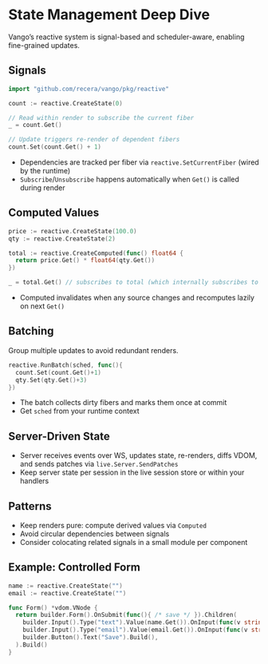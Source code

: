 # State Management Deep Dive

Vango’s reactive system is signal-based and scheduler-aware, enabling fine-grained updates.

## Signals
```go
import "github.com/recera/vango/pkg/reactive"

count := reactive.CreateState(0)

// Read within render to subscribe the current fiber
_ = count.Get()

// Update triggers re-render of dependent fibers
count.Set(count.Get() + 1)
```
- Dependencies are tracked per fiber via `reactive.SetCurrentFiber` (wired by the runtime)
- `Subscribe`/`Unsubscribe` happens automatically when `Get()` is called during render

## Computed Values
```go
price := reactive.CreateState(100.0)
qty := reactive.CreateState(2)

total := reactive.CreateComputed(func() float64 {
  return price.Get() * float64(qty.Get())
})

_ = total.Get() // subscribes to total (which internally subscribes to price/qty)
```
- Computed invalidates when any source changes and recomputes lazily on next `Get()`

## Batching
Group multiple updates to avoid redundant renders.
```go
reactive.RunBatch(sched, func(){
  count.Set(count.Get()+1)
  qty.Set(qty.Get()+3)
})
```
- The batch collects dirty fibers and marks them once at commit
- Get `sched` from your runtime context

## Server-Driven State
- Server receives events over WS, updates state, re-renders, diffs VDOM, and sends patches via `live.Server.SendPatches`
- Keep server state per session in the live session store or within your handlers

## Patterns
- Keep renders pure: compute derived values via `Computed`
- Avoid circular dependencies between signals
- Consider colocating related signals in a small module per component

## Example: Controlled Form
```go
name := reactive.CreateState("")
email := reactive.CreateState("")

func Form() *vdom.VNode {
  return builder.Form().OnSubmit(func(){ /* save */ }).Children(
    builder.Input().Type("text").Value(name.Get()).OnInput(func(v string){ name.Set(v) }).Build(),
    builder.Input().Type("email").Value(email.Get()).OnInput(func(v string){ email.Set(v) }).Build(),
    builder.Button().Text("Save").Build(),
  ).Build()
}
```
